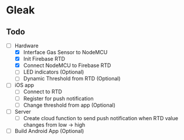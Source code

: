 # Gleak

## Todo

- [ ] Hardware
    - [x] Interface Gas Sensor to NodeMCU
    - [x] Init Firebase RTD
    - [x] Connect NodeMCU to Firebase RTD
    - [ ] LED indicators (Optional)
    - [ ] Dynamic Threshold from RTD (Optional)
- [ ] iOS app 
    - [ ] Connect to RTD
    - [ ] Register for push notification 
    - [ ] Change threshold from app (Optional)
- [ ] Server
  - [ ] Create cloud function to send push notification when RTD value changes from low -> high
- [ ] Build Android App (Optional)

